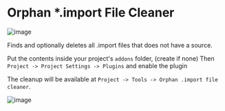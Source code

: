 # Orphan *.import File Cleaner

![image](https://user-images.githubusercontent.com/49014381/137790555-b8736805-be4b-4588-99cb-f61b282b068a.png)


Finds and optionally deletes all .import files that does not have a source.

Put the contents inside your project's `addons` folder, (create if none)
Then `Project -> Project Settings -> Plugins` and enable the plugin

The cleanup will be available at `Project -> Tools -> Orphan .import file cleaner`.

![image](https://user-images.githubusercontent.com/49014381/138607449-e3b515a0-bed6-4677-a152-2111b30b13a8.png)
